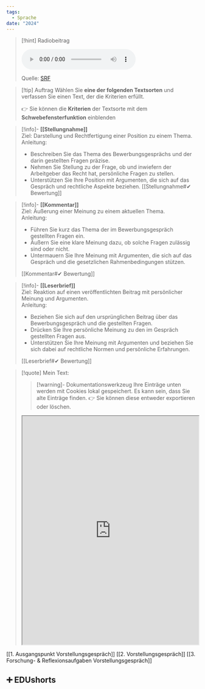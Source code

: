 ```yaml
---
tags:
  - Sprache
date: "2024"
---
```

>[!hint] Radiobeitrag
>
><audio controls><source src="https://download-media.srf.ch/world/audio/Espresso-radio/2014/04/Espresso_03-04-2014-814.mp3"></audio>
>
>Quelle: [SRF](https://www.srf.ch/play/radio/redirect/detail/a4c3e057-88ab-42a5-9629-9ea7e8239418)

>[!tip] Auftrag
>Wählen Sie **eine der folgenden Textsorten** und verfassen Sie einen Text, der die Kriterien erfüllt.
>
>👉 Sie können die **Kriterien** der Textsorte mit dem **Schwebefensterfunktion** einblenden


>[!info]- **[[Stellungnahme]]**  
Ziel: Darstellung und Rechtfertigung einer Position zu einem Thema.  
Anleitung:
>- Beschreiben Sie das Thema des Bewerbungsgesprächs und der darin gestellten Fragen präzise.
>- Nehmen Sie Stellung zu der Frage, ob und inwiefern der Arbeitgeber das Recht hat, persönliche Fragen zu stellen.
>- Unterstützen Sie Ihre Position mit Argumenten, die sich auf das Gespräch und rechtliche Aspekte beziehen.
>[[Stellungnahme#✔ Bewertung]]

>[!info]- **[[Kommentar]]**  
>Ziel: Äußerung einer Meinung zu einem aktuellen Thema.  
>Anleitung:
>
>- Führen Sie kurz das Thema der im Bewerbungsgespräch gestellten Fragen ein.
>- Äußern Sie eine klare Meinung dazu, ob solche Fragen zulässig sind oder nicht.
>- Untermauern Sie Ihre Meinung mit Argumenten, die sich auf das Gespräch und die gesetzlichen Rahmenbedingungen stützen.
>
>[[Kommentar#✔ Bewertung]]

>[!info]- **[[Leserbrief]]**  
>Ziel: Reaktion auf einen veröffentlichten Beitrag mit persönlicher Meinung und Argumenten.  
>Anleitung:
>
>- Beziehen Sie sich auf den ursprünglichen Beitrag über das Bewerbungsgespräch und die gestellten Fragen.
>- Drücken Sie Ihre persönliche Meinung zu den im Gespräch gestellten Fragen aus.
>- Unterstützen Sie Ihre Meinung mit Argumenten und beziehen Sie sich dabei auf rechtliche Normen und persönliche Erfahrungen.
>
>[[Leserbrief#✔ Bewertung]]  


   >[!quote] Mein Text:
>>[!warning]- Dokumentationswerkzeug 
>Ihre Einträge unten werden mit Cookies lokal gespeichert. Es kann sein, dass Sie alte Einträge finden. 
>👉 Sie können diese entweder exportieren oder löschen.
>
><iframe width="100%" height="600" src="https://app.Lumi.education/run/KWcs8f" allowfullscreen allow="geolocation *; autoplay; encrypted-media"></iframe>


[[1. Ausgangspunkt Vorstellungsgespräch]]
[[2. Vorstellungsgespräch]]
[[3. Forschung- & Reflexionsaufgaben Vorstellungsgespräch]]

## ➕ EDUshorts
